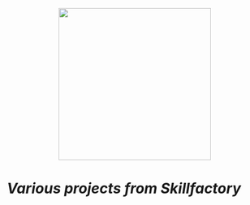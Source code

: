 <p align='center'> <img src = 'https://www.sostav.ru/images/news/2023/03/28/2mmiokl8.jpg' width='300'> </p>

# ***Various projects from Skillfactory***
